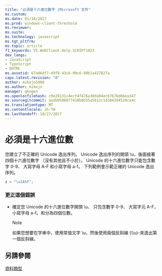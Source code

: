 ```yaml
---
title: "必須是十六進位數字 |Microsoft 文件"
ms.custom: 
ms.date: 01/18/2017
ms.prod: windows-client-threshold
ms.reviewer: 
ms.suite: 
ms.technology: javascript
ms.tgt_pltfrm: 
ms.topic: article
f1_keywords: VS.WebClient.Help.SCRIPT1023
dev_langs:
- JavaScript
- TypeScript
- DHTML
ms.assetid: 67a86df7-49f9-43cb-99c6-99b1a427827a
caps.latest.revision: "8"
author: mikejo5000
ms.author: mikejo
manager: ghogen
ms.openlocfilehash: c9e29131c4ecf4f476a30da94ec67676d6bea347
ms.sourcegitcommit: aadb9588877418b8b55a5612c1d3842d4520ca4c
ms.translationtype: MT
ms.contentlocale: zh-TW
ms.lasthandoff: 10/27/2017
---
```

# <a name="expected-hexadecimal-digit"></a>必須是十六進位數
您建立了不正確的 Unicode 逸出序列。 Unicode 逸出序列的開頭 \u，後面接著四個十六進位數字 （沒有其他且不小於）。 Unicode 的十六進位數字只能包含數字 0-9、 大寫字母 A-F 和小寫字母 a-f。 下列範例會示範正確的 Unicode 逸出序列。  
  
```JavaScript  
z = "\u1A5F";  
```  
  
### <a name="to-correct-this-error"></a>更正這個錯誤  
  
-   確定您 Unicode 的十六進位數字開頭 \u、 只包含數字 0-9、 大寫字元 A-F，小寫字母 a-f。和分為四個位數。  
  
    > [!NOTE]
    >  如果您想要在字串中，使用常值文字 \u，然後使用兩個反斜線 (\\\u)-來逸出第一個反斜線。  
  
## <a name="see-also"></a>另請參閱  
 [資料類型](../../javascript/data-types-javascript.md)